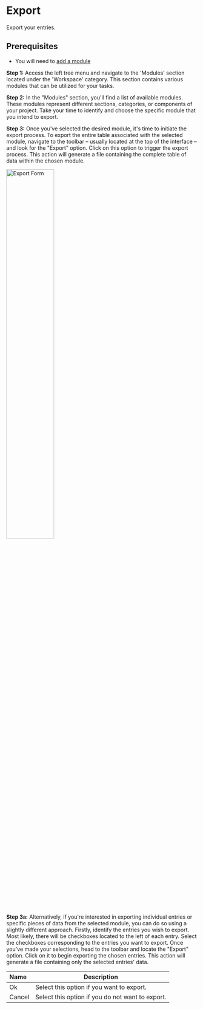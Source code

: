 # Export

Export your entries.

## Prerequisites 

-	You will need to <a href="/workspace/modules/add-module/">add a module</a>

**Step 1:** Access the left tree menu and navigate to the 'Modules' section located under the 'Workspace' category. This section contains various modules that can be utilized for your tasks.

**Step 2:** In the "Modules" section, you'll find a list of available modules. These modules represent different sections, categories, or components of your project. Take your time to identify and choose the specific module that you intend to export.

**Step 3:** Once you've selected the desired module, it's time to initiate the export process. To export the entire table associated with the selected module, navigate to the toolbar – usually located at the top of the interface – and look for the "Export" option. Click on this option to trigger the export process. This action will generate a file containing the complete table of data within the chosen module.

<img src="/static/images/forms-export.png" alt="Export Form" style="width: 50%; display: block"></a>

**Step 3a:** Alternatively, if you're interested in exporting individual entries or specific pieces of data from the selected module, you can do so using a slightly different approach. Firstly, identify the entries you wish to export. Most likely, there will be checkboxes located to the left of each entry. Select the checkboxes corresponding to the entries you want to export. Once you've made your selections, head to the toolbar and locate the "Export" option. Click on it to begin exporting the chosen entries. This action will generate a file containing only the selected entries' data.

**Name** | **Description** 
:--- | ---
Ok | Select this option if you want to export.
Cancel | Select this option if you do not want to export.

